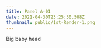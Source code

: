 ```yaml
---
title: Panel A-01
date: 2021-04-30T23:25:30.508Z
thumbnail: public/1st-Render-1.png
---
```

Big baby head